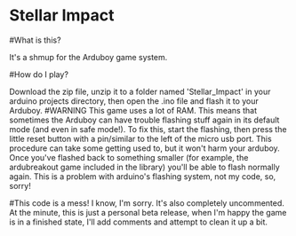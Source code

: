 # Stellar Impact

#What is this?

It's a shmup for the Arduboy game system.

#How do I play?

Download the zip file, unzip it to a folder named 'Stellar_Impact' in your arduino projects directory, then open the .ino file and flash it to your Arduboy.
#WARNING
This game uses a lot of RAM. This means that sometimes the Arduboy can have trouble flashing stuff again in its default mode (and even in safe mode!).
To fix this, start the flashing, then press the little reset button with a pin/similar to the left of the micro usb port.
This procedure can take some getting used to, but it won't harm your arduboy. Once you've flashed back to something smaller (for example, the ardubreakout game included in the library) you'll be able to flash normally again.
This is a problem with arduino's flashing system, not my code, so, sorry! 

#This code is a mess!
I know, I'm sorry. It's also completely uncommented. At the minute, this is just a personal beta release, when I'm happy the game is in a finished state, I'll add comments and attempt to clean it up a bit.
